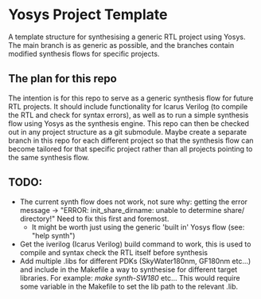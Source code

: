 # Yosys Project Template
A template structure for synthesising a generic RTL project using Yosys. The main branch is as generic as possible, and the branches contain modified synthesis flows for specific projects.

## The plan for this repo
The intention is for this repo to serve as a generic synthesis flow for future RTL projects. It should include functionality for Icarus Verilog (to compile the RTL and check for syntax errors), as well as to run a simple synthesis flow using Yosys as the synthesis engine. 
This repo can then be checked out in any project structure as a git submodule. Maybe create a separate branch in this repo for each different project so that the synthesis flow can become tailored for that specific project rather than all projects pointing to the same synthesis flow.

## TODO:
- The current synth flow does not work, not sure why: getting the error message -> "ERROR: init_share_dirname: unable to determine share/ directory!" Need to fix this first and foremost. 
  - It might be worth just using the generic 'built in' Yosys flow (see: "help synth") 
- Get the iverilog (Icarus Verilog) build command to work, this is used to compile and syntax check the RTL itself before synthesis
- Add multiple .libs for different PDKs (SkyWater180nm, GF180nm etc...) and include in the Makefile a way to synthesise for different target libraries. For example: *make synth-SW180* etc... This would require some variable in the Makefile to set the lib path to the relevant .lib.
